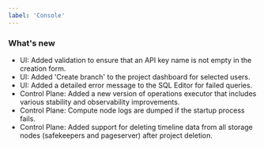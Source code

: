 ```yaml
---
label: 'Console'
---
```


### What's new

- UI: Added validation to ensure that an API key name is not empty in the creation form.
- UI: Added 'Create branch' to the project dashboard for selected users.
- UI: Added a detailed error message to the SQL Editor for failed queries.
- Control Plane: Added a new version of operations executor that includes various stability and observability improvements.
- Control Plane: Compute node logs are dumped if the startup process fails.
- Control Plane: Added support for deleting timeline data from all storage nodes (safekeepers and pageserver) after project deletion.
